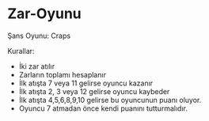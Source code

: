 # Zar-Oyunu

Şans Oyunu: Craps

  Kurallar:

- İki zar atılır
- Zarların toplamı hesaplanır
- İlk atışta 7 veya 11 gelirse oyuncu kazanır
- İlk atışta 2, 3 veya 12 gelirse oyuncu kaybeder
- İlk atışta 4,5,6,8,9,10 gelirse bu oyuncunun puanı oluyor.
- Oyuncu 7 atmadan önce kendi puanını tutturmalıdır.

